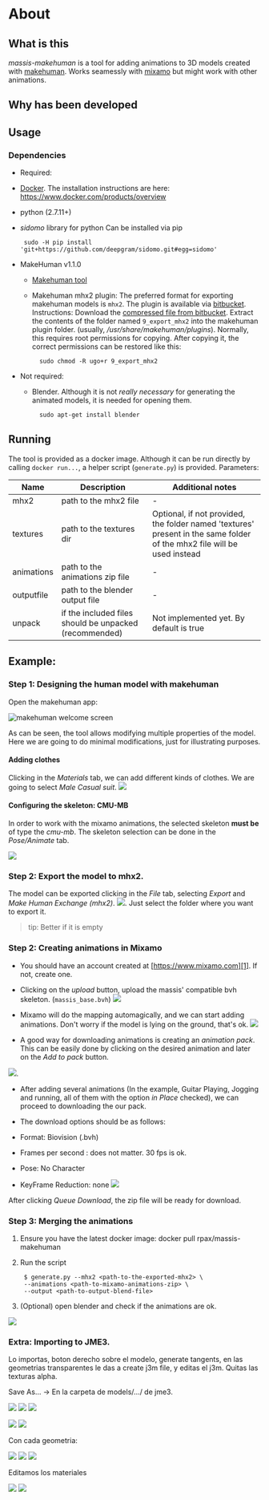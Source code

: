 # About

## What is this
_massis-makehuman_ is a tool for adding animations to 3D models created with [makehuman][2]. Works seamessly with [mixamo][1] but might work with other animations.

## Why has been developed

## Usage

### Dependencies

- Required:
 - [Docker][docker_url]. The installation instructions are here: https://www.docker.com/products/overview
 - python (2.7.11+)
 - _sidomo_ library for python
	Can be installed via pip

		sudo -H pip install 'git+https://github.com/deepgram/sidomo.git#egg=sidomo'
		
 - MakeHuman v1.1.0
    - [Makehuman tool][2]
    - Makehuman mhx2 plugin: The preferred format for exporting makehuman models is `mhx2`.
    	The plugin is available via [bitbucket][bb_rpax].
        Instructions:
        Download the [compressed file from bitbucket][bb_rpax].
        Extract the contents of the folder named `9_export_mhx2` into the makehuman plugin folder. (usually, _/usr/share/makehuman/plugins_). Normally, this requires root permissions for copying. After copying it, the correct permissions can be restored like this:

			sudo chmod -R ugo+r 9_export_mhx2
			

- Not required:
	- Blender. Although it is not _really necessary_ for generating the animated models, it is needed for opening them.
	
			sudo apt-get install blender
			


## Running

The tool is provided as a docker image. Although it can be run directly by calling `docker run...`, a helper script (`generate.py`) is provided.
Parameters:


| Name   | Description | Additional notes|
|--------|-------------|-------------|
| mhx2 | path to the mhx2 file| - |
| textures| path to the textures dir| Optional, if not provided, the folder named 'textures' present in the same folder of the mhx2 file will be used instead|
| animations| path to the animations zip file| - |
| outputfile| path to the blender output file| - |
| unpack    | if the included files should be unpacked (recommended)| Not implemented yet. By default is true|


## Example:

### Step 1: Designing the human model with makehuman

Open the makehuman app:

![makehuman welcome screen](http://i.imgur.com/fuXuBoj.png)

As can be seen, the tool allows modifying multiple properties of the model. Here we are going to do minimal modifications, just for illustrating purposes.

#### Adding clothes
Clicking in the _Materials_ tab, we can add different kinds of clothes. We are going to select _Male Casual suit_.
![](http://i.imgur.com/PnpmUtL.png)

#### Configuring the skeleton: CMU-MB

In order to work with the mixamo animations, the selected skeleton **must be** of type the _cmu-mb_.
The skeleton selection can be done in the _Pose/Animate_ tab.

![](http://i.imgur.com/JkTvQDk.png)

### Step 2: Export the model to mhx2.

The model can be exported clicking in the _File_ tab, selecting _Export_ and _Make Human Exchange (mhx2)_.
![](http://i.imgur.com/65gVcLF.png). Just select the folder where you want to export it.
> tip: Better if it is empty

### Step 2: Creating animations in Mixamo

- You should have an account created at [https://www.mixamo.com][1]. If not, create one.
- Clicking on the _upload_ button, upload the massis' compatible bvh skeleton. (`massis_base.bvh`)
	![](http://i.imgur.com/uCWY5na.png)
- Mixamo will do the mapping automagically, and we can start adding animations. Don't worry if the model is lying on the ground, that's ok.
	![](http://i.imgur.com/NgZGRB5.png)

- A good way for downloading animations is creating an _animation pack_. This can be easily done by clicking on the desired animation and later on the _Add to pack_ button.

![](http://i.imgur.com/Azpx70E.png).

- After adding several animations (In the example, Guitar Playing, Jogging and running, all of them with the option _in Place_ checked), we can proceed to downloading the our pack.

- The download options should be as follows:
 - Format: Biovision (.bvh)
 - Frames per second : does not matter. 30 fps is ok.
 - Pose: No Character
 - KeyFrame Reduction: none
 ![](http://i.imgur.com/ctjpzeU.png)

After clicking _Queue Download_, the zip file will be ready for download.

### Step 3: Merging the animations

1. Ensure you have the latest docker image:
		docker pull rpax/massis-makehuman

2. Run the script

        $ generate.py --mhx2 <path-to-the-exported-mhx2> \
        --animations <path-to-mixamo-animations-zip> \
        --output <path-to-output-blend-file>

3. (Optional) open blender and check if the animations are ok.

![](http://i.imgur.com/or6jdzY.png)


### Extra: Importing to JME3.

Lo importas, boton derecho sobre el modelo, generate tangents, en las geometrias transparentes le das a create j3m file, y editas el j3m. Quitas las texturas alpha.

Save As... -> En la carpeta de models/.../ de jme3.

![](http://i.imgur.com/yv0toSQ.png)
![](http://i.imgur.com/z3PNXpq.png)
![](http://i.imgur.com/tX9BruU.png)

![](http://i.imgur.com/DxImmL9.png)
![](http://i.imgur.com/AKWE1XX.png)

Con cada geometria:

![](http://i.imgur.com/bbKRkrl.png)
![](http://i.imgur.com/dGch5EY.png)
![](http://i.imgur.com/L6wXgqN.png)

Editamos los materiales

![](http://i.imgur.com/SBJ4ZWl.png)
![](http://i.imgur.com/YybIMXN.png)


[1]: https://www.mixamo.com
[2]: http://www.makehuman.org/
[bb_rpax]: https://bitbucket.org/rpax/mhx2-makehuman-exchange/downloads
[docker_url]: https://www.docker.com/












